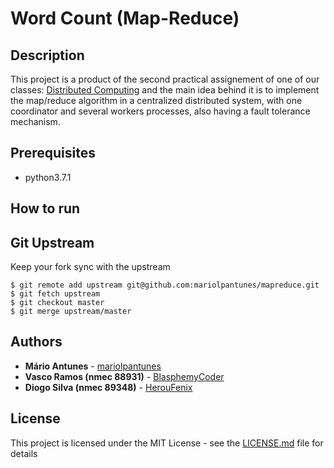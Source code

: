 # Word Count (Map-Reduce)

## Description

This project is a product of the second practical assignement of one of our classes: [Distributed Computing](https://www.ua.pt/en/uc/12273) and the main idea behind it is to implement the map/reduce algorithm in a centralized distributed system, with one coordinator and several workers processes, also having a fault tolerance mechanism.

## Prerequisites
* python3.7.1

## How to run

## Git Upstream

Keep your fork sync with the upstream

```console
$ git remote add upstream git@github.com:mariolpantunes/mapreduce.git
$ git fetch upstream
$ git checkout master
$ git merge upstream/master
```

## Authors

* **Mário Antunes** - [mariolpantunes](https://github.com/mariolpantunes)
* **Vasco Ramos (nmec  88931)** - [BlasphemyCoder](https://github.com/BlasphemyCoder)
* **Diogo Silva (nmec 89348)** - [HerouFenix](https://github.com/HerouFenix)

## License

This project is licensed under the MIT License - see the [LICENSE.md](LICENSE.md) file for details
